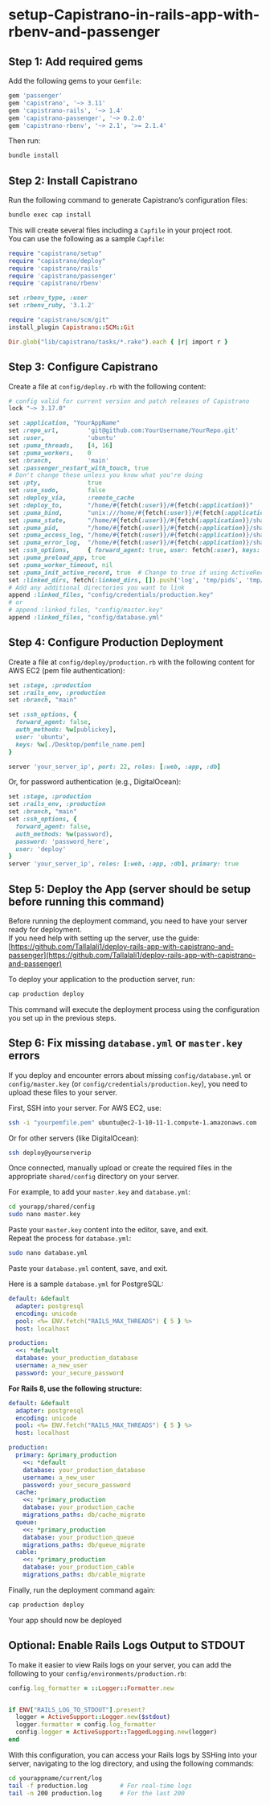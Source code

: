 # setup-Capistrano-in-rails-app-with-rbenv-and-passenger

## Step 1: Add required gems

Add the following gems to your `Gemfile`:

```ruby
gem 'passenger'
gem 'capistrano', '~> 3.11'
gem 'capistrano-rails', '~> 1.4'
gem 'capistrano-passenger', '~> 0.2.0'
gem 'capistrano-rbenv', '~> 2.1', '>= 2.1.4'
```

Then run:

```sh
bundle install
```

## Step 2: Install Capistrano

Run the following command to generate Capistrano’s configuration files:

```sh
bundle exec cap install
```

This will create several files including a `Capfile` in your project root.  
You can use the following as a sample `Capfile`:

```ruby
require "capistrano/setup"
require "capistrano/deploy"
require 'capistrano/rails'
require 'capistrano/passenger'
require 'capistrano/rbenv'

set :rbenv_type, :user
set :rbenv_ruby, '3.1.2'

require "capistrano/scm/git"
install_plugin Capistrano::SCM::Git

Dir.glob("lib/capistrano/tasks/*.rake").each { |r| import r }
```

## Step 3: Configure Capistrano

Create a file at `config/deploy.rb` with the following content:

```ruby
# config valid for current version and patch releases of Capistrano
lock "~> 3.17.0"

set :application, "YourAppName"
set :repo_url,        'git@github.com:YourUsername/YourRepo.git'
set :user,            'ubuntu'
set :puma_threads,    [4, 16]
set :puma_workers,    0
set :branch,          'main'
set :passenger_restart_with_touch, true
# Don't change these unless you know what you're doing
set :pty,             true
set :use_sudo,        false
set :deploy_via,      :remote_cache
set :deploy_to,       "/home/#{fetch(:user)}/#{fetch(:application)}"
set :puma_bind,       "unix:///home/#{fetch(:user)}/#{fetch(:application)}/shared/tmp/sockets/#{fetch(:application)}-puma.sock"
set :puma_state,      "/home/#{fetch(:user)}/#{fetch(:application)}/shared/tmp/pids/puma.state"
set :puma_pid,        "/home/#{fetch(:user)}/#{fetch(:application)}/shared/tmp/pids/puma.pid"
set :puma_access_log, "/home/#{fetch(:user)}/#{fetch(:application)}/shared/log/puma.error.log"
set :puma_error_log,  "/home/#{fetch(:user)}/#{fetch(:application)}/shared/log/puma.access.log"
set :ssh_options,     { forward_agent: true, user: fetch(:user), keys: %w(~/.ssh/id_rsa.pub) }
set :puma_preload_app, true
set :puma_worker_timeout, nil
set :puma_init_active_record, true  # Change to true if using ActiveRecord
set :linked_dirs, fetch(:linked_dirs, []).push('log', 'tmp/pids', 'tmp/cache', 'tmp/sockets')
# Add any additional directories you want to link
append :linked_files, "config/credentials/production.key"
# or
# append :linked_files, "config/master.key"
append :linked_files, "config/database.yml"
```

## Step 4: Configure Production Deployment

Create a file at `config/deploy/production.rb` with the following content for AWS EC2 (pem file authentication):

```ruby
set :stage, :production
set :rails_env, :production
set :branch, "main"

set :ssh_options, {
  forward_agent: false,
  auth_methods: %w[publickey],
  user: 'ubuntu',
  keys: %w[./Desktop/pemfile_name.pem]
}

server 'your_server_ip', port: 22, roles: [:web, :app, :db]
```

Or, for password authentication (e.g., DigitalOcean):

```ruby
set :stage, :production
set :rails_env, :production
set :branch, "main"
set :ssh_options, {
  forward_agent: false,
  auth_methods: %w(password),
  password: 'password_here',
  user: 'deploy'
}
server 'your_server_ip', roles: [:web, :app, :db], primary: true
```

## Step 5: Deploy the App (server should be setup before running this command)

Before running the deployment command, you need to have your server ready for deployment.  
If you need help with setting up the server, use the guide:  
[https://github.com/Tallalali1/deploy-rails-app-with-capistrano-and-passenger](https://github.com/Tallalali1/deploy-rails-app-with-capistrano-and-passenger)

To deploy your application to the production server, run:

```sh
cap production deploy
```

This command will execute the deployment process using the configuration you set up in the previous steps.

## Step 6: Fix missing `database.yml` or `master.key` errors

If you deploy and encounter errors about missing `config/database.yml` or `config/master.key` (or `config/credentials/production.key`), you need to upload these files to your server.

First, SSH into your server. For AWS EC2, use:

```sh
ssh -i "yourpemfile.pem" ubuntu@ec2-1-10-11-1.compute-1.amazonaws.com
```

Or for other servers (like DigitalOcean):

```sh
ssh deploy@yourserverip
```

Once connected, manually upload or create the required files in the appropriate `shared/config` directory on your server.

For example, to add your `master.key` and `database.yml`:

```sh
cd yourapp/shared/config
sudo nano master.key
```

Paste your `master.key` content into the editor, save, and exit.  
Repeat the process for `database.yml`:

```sh
sudo nano database.yml
```

Paste your `database.yml` content, save, and exit.

Here is a sample `database.yml` for PostgreSQL:

```yaml
default: &default
  adapter: postgresql
  encoding: unicode
  pool: <%= ENV.fetch("RAILS_MAX_THREADS") { 5 } %>
  host: localhost

production:
  <<: *default
  database: your_production_database
  username: a_new_user
  password: your_secure_password
```

**For Rails 8, use the following structure:**

```yaml
default: &default
  adapter: postgresql
  encoding: unicode
  pool: <%= ENV.fetch("RAILS_MAX_THREADS") { 5 } %>
  host: localhost

production:
  primary: &primary_production
    <<: *default
    database: your_production_database
    username: a_new_user
    password: your_secure_password
  cache:
    <<: *primary_production
    database: your_production_cache
    migrations_paths: db/cache_migrate
  queue:
    <<: *primary_production
    database: your_production_queue
    migrations_paths: db/queue_migrate
  cable:
    <<: *primary_production
    database: your_production_cable
    migrations_paths: db/cable_migrate
```

Finally, run the deployment command again:

```sh
cap production deploy
```

Your app should now be deployed

## Optional: Enable Rails Logs Output to STDOUT

To make it easier to view Rails logs on your server, you can add the following to your `config/environments/production.rb`:

```ruby
config.log_formatter = ::Logger::Formatter.new


if ENV["RAILS_LOG_TO_STDOUT"].present?
  logger = ActiveSupport::Logger.new($stdout)
  logger.formatter = config.log_formatter
  config.logger = ActiveSupport::TaggedLogging.new(logger)
end
```

With this configuration, you can access your Rails logs by SSHing into your server, navigating to the log directory, and using the following commands:

```sh
cd yourappname/current/log
tail -f production.log         # For real-time logs
tail -n 200 production.log     # For the last 200
```
